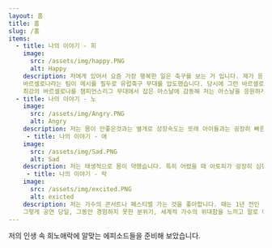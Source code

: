 ```yaml
---
layout: 홈
title: 홈
slug: /홈
items:
  - title: 나의 이야기 - 희
    image:
      src: /assets/img/happy.PNG
      alt: Happy
    description: 저에게 있어서 요즘 가장 행복한 일은 축구를 보는 거 입니다. 제가 응원하는 팀은 아스날이라는 팀입니다. 제가 이 팀을 응원하게 된 이유는 2010년 당시
    바르셀로나라는 팀이 메시를 필두로 유럽축구 무대를 압도했습니다. 당시에 그런 바르셀로나를 상대로 이긴 팀이 몇 안됐습니다. 그 몇 안되는 팀 중 하나가 아스날이였고
    최강의 바르셀로나를 챔피언스리그 무대에서 잡은 아스날에 감동해 저는 아스날을 응원하게 되었습니다. 그러나 불과 2시즌 전까지 아스날은 그때의 아스날의 모습을 보여주지 못했습니다. 하지만 최근 아스날은 리그 최상위권을 맴돌며 좋은 모습을 보여주고 최근 20경기 동안 맨시티 상대로 승리를 못챙기는 치욕적인 모습을 보여주다 처음으로 홈에서 승리를 가져갔습니다. 그리고 그 승리를 가져간 날 제 인생에서 가장 즐거웠습니다.
  - title: 나의 이야기 - 노
    image:
      src: /assets/img/Angry.PNG
      alt: Angry
    description: 저는 몸이 안좋은것과는 별개로 성장속도는 또래 아이들과는 굉장히 빠른 편입니다. 그래서 남들 20대 때 자라는 사랑니가 저는 15살 때 자랐습니다. 당시 교정을 하고 있었는데 교정 담당 의사 선생님은 발치를 권하셨고 결국 같은 치과에 발치를 담당하는 의사분에 사랑니 발치를 받게 되었습니다. 발치를 받기 전 사랑니 발치에 대해 찾아본 저는 이 과정이 일반 치아의 발치 과정과는 매우 다른 것을 깨닫고 심각하게 긴장했습니다. 하지만 발치 담당 선생님이 나이를 지극히 드신 매우 베테랑의 냄새를 풍기시는 선생님이였기에 걱정은 되지 않았습니다. 그렇게 발치가 시작되고 마치를 첫번째로 했습니다. 마치가 완료되고 본격적인 발치가 시작되었습니다. 그렇게 몇 분이 시간이 지난 후 마치가 풀린다는 것을 느끼고 발을 들어 신호를 보냈습니다. 그러자 의사 선생님은 "거의 다 마무리 되었으니 참으세요"라고 했습니다. 저는 참을 수 없는 고통에 두 다리와 팔을 계속 올렸음에도 불구하고 의사 선생님은 아랑곳 않고 수술을 마무리 했습니다. 눈물을 흘리면서 로비로 나왔고 아무 생각이 안날 정도로 고통이 엄청났습니다. 얼마나 아팠는지 말하자면 강남역에서 발치를 했고 집인 안양까지 가는 택시에서 40분동안 통곡을 할 정도로 아팠고 의사에 대한 분노 밖에 머리속에 떠오르지 않았습니다.
     - title: 나의 이야기 - 애
    image:
      src: /assets/img/Sad.PNG
      alt: Sad
    description: 저는 태생적으로 몸이 약했습니다. 특히 어렸을 때 아토피가 굉장히 심했습니다. 한번 씻으면 피로 인해 물이 빨개질 정도로 아토피 정도는 심했습니다. 그런 아토피에 가장 중요한 것은 보습입니다. 그래서 항상 저의 어머니는 로션을 발라주시고 가습기를 강하게 틀어주셨습니다. 그렇게 나이가 한 살씩 먹고 때는 제가 4학년이 되던 해에 일이 터집니다. 갑자기 어느날부터 마른기침이 멈추지 않고 나왔습니다. 그래서 병원을 가보니 충격적이게도 천식이라고 병명을 내렸습니다. 하지만 그렇게 약을 처방받고 먹어도 기침은 나아지지 않았습니다. 그러한 이유로 여러 종합병원을 다니고 입원도 해보았습니다. 하지만 뚜렷한 근거를 찾지 못하고 결국에는 틱장애로 판단받았습니다. 특히 어느 병원 의사들은 제가 꾀병을 부리기 위해 일부러 기침하는 줄 알고 계속 "멈춰"라고 강요한 것이 아직도 너무나도 힘든 기억입니다. 그렇게 몇개월이 지나고 기침은 결국 멈추었습니다. 그렇게 또 몇 년이 지난 후, 신문에 가습기 살균제라는 주제로 기사가 올라왔습니다. 물론 저와는 다른 이야기인줄 알았습니다. 하지만 증상,기간 그리고 실제로 살균제를 쓴 사실이 저와는 더이상 연관이 없지 않다는 것을 알려주었습니다.맞습니다, 저는 가습기 살균제 피해자였습니다.   
     - title: 나의 이야기 - 락
    image:
      src: /assets/img/excited.PNG
      alt: exicted
    description: 저는 가수의 콘서트나 페스티벌 가는 것을 좋아합니다. 때는 1년 전인 2023년 브루노 마스라는 음악계의 거물의 내한 콘서트가 확정되고 티켓팅하는 날 저는 대학교 수업도 빠지고 PC방에서 온정신을 한데 모아 클릭에 집중했습니다. 그럼에도 불구하고 클릭하자 제 앞에 3만명의 대기자가 티켓팅을 대기하고 있었습니다. 그렇게 티켓팅에 실패하고 절망에 빠진 저에게 얼마 후, 구원의 손이 등장했습니다. 친형이 티켓팅에 성공하고 저에게 동행을 권유했습니다. 저는 당연히 오케이를 외쳤습니다.
    그렇게 공연 당일, 그동안 경험하지 못한 분위기, 세계적 가수의 위대함을 느끼고 말로 이룰 수 없는 즐거움을 콘서트 내내 느꼈습니다.
---
```


저의 인생 속 희노애락에 알맞는 에피소드들을 준비해 보았습니다.
<br />
<br />
